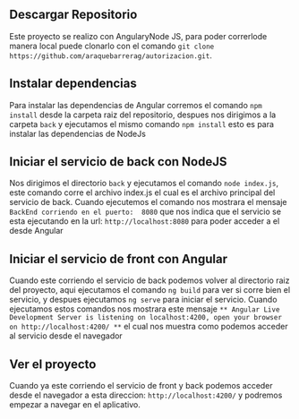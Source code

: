 ## Descargar Repositorio

Este proyecto se realizo con AngularyNode JS, para poder correrlode manera local puede clonarlo con el comando `git clone https://github.com/araquebarrerag/autorizacion.git`.

## Instalar dependencias

Para instalar las dependencias de Angular corremos el comando `npm install` desde la carpeta raiz del repositorio, despues nos dirigimos a la carpeta `back` y ejecutamos el mismo comando 
`npm install` esto es para instalar las dependencias de NodeJs

## Iniciar el servicio de back con NodeJS

Nos dirigimos el directorio `back` y ejecutamos el comando `node index.js`, este comando corre el archivo index.js el cual es el archivo principal del servicio de back. Cuando ejecutemos
el comando nos mostrara el mensaje `BackEnd corriendo en el puerto:  8080` que nos indica que el servicio se esta ejecutando en la url: `http://localhost:8080` para poder acceder a el
desde Angular

## Iniciar el servicio de front con Angular

Cuando este corriendo el servicio de back podemos volver al directorio raiz del proyecto, aqui ejecutamos el comando `ng build` para ver si corre bien el servicio, y despues
ejecutamos `ng serve` para iniciar el servicio. Cuando ejecutamos estos comandos nos mostrara este mensaje `** Angular Live Development Server is listening on localhost:4200, open your browser on http://localhost:4200/ **` el cual nos muestra como podemos acceder al servicio desde el navegador

## Ver el proyecto

Cuando ya este corriendo el servicio de front y back podemos acceder desde el navegador a esta direccion: `http://localhost:4200/` y podremos empezar a navegar en el aplicativo.
